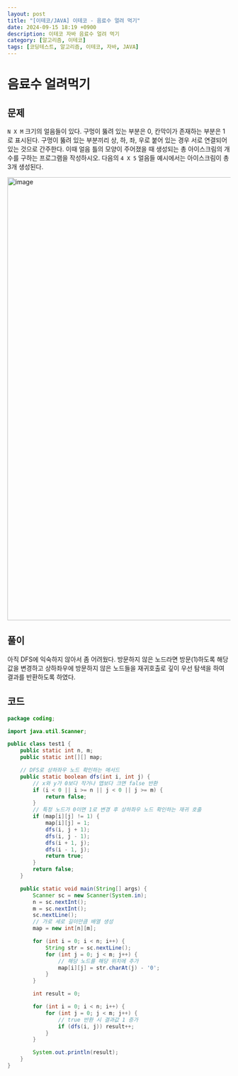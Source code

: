 ```yaml
---
layout: post
title: "[이테코/JAVA] 이테코 - 음료수 얼려 먹기"
date: 2024-09-15 18:19 +0900
description: 이테코 자바 음료수 얼려 먹기
category: [알고리즘, 이테코]
tags: [코딩테스트, 알고리즘, 이테코, 자바, JAVA]
---
```


# 음료수 얼려먹기

## 문제

`N X M` 크기의 얼음들이 있다. 구멍이 뚫려 있는 부분은 0, 칸막이가 존재하는 부분은 1로 표시된다. 구멍이 뚫려 있는 부분끼리 상, 하, 좌, 우로 붙어 있는 경우 서로 연결되어 있는 것으로 간주한다. 이때 얼음 틀의 모양이 주어졌을 때 생성되는 총 아이스크림의 개수를 구하는 프로그램을 작성하시오. 다음의 `4 X 5` 얼음들 예시에서는 아이스크림이 총 3개 생성된다.

<img width="997" alt="image" src="https://github.com/user-attachments/assets/a0a31922-885e-45d0-aab0-0b8be8180b31">

## 풀이

아직 DFS에 익숙하지 않아서 좀 어려웠다.
방문하지 않은 노드라면 방문(1)하도록 해당 값을 변경하고 상하좌우에 방문하지 않은 노드들을 재귀호출로 깊이 우선 탐색을 하여 결과를 반환하도록 하였다.

## 코드

```java
package coding;

import java.util.Scanner;

public class test1 {
    public static int n, m;
    public static int[][] map;

    // DFS로 상하좌우 노드 확인하는 메서드
    public static boolean dfs(int i, int j) {
        // x와 y가 0보다 작거나 맵보다 크면 false 반환
        if (i < 0 || i >= n || j < 0 || j >= m) {
            return false;
        }
        // 특정 노드가 0이면 1로 변경 후 상하좌우 노드 확인하는 재귀 호출
        if (map[i][j] != 1) {
            map[i][j] = 1;
            dfs(i, j + 1);
            dfs(i, j - 1);
            dfs(i + 1, j);
            dfs(i - 1, j);
            return true;
        }
        return false;
    }

    public static void main(String[] args) {
        Scanner sc = new Scanner(System.in);
        n = sc.nextInt();
        m = sc.nextInt();
        sc.nextLine();
        // 가로 세로 길이만큼 배열 생성
        map = new int[n][m];

        for (int i = 0; i < n; i++) {
            String str = sc.nextLine();
            for (int j = 0; j < m; j++) {
                // 해당 노드를 해당 위치에 추가
                map[i][j] = str.charAt(j) - '0';
            }
        }

        int result = 0;

        for (int i = 0; i < n; i++) {
            for (int j = 0; j < m; j++) {
                // true 반환 시 결과값 1 증가
                if (dfs(i, j)) result++;
            }
        }

        System.out.println(result);
    }
}
```
